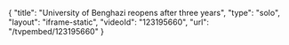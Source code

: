 {
    "title": "University of Benghazi reopens after three years",
    "type": "solo",
    "layout": "iframe-static",
    "videoId": "123195660",
    "url": "\/tvpembed\/123195660"
}